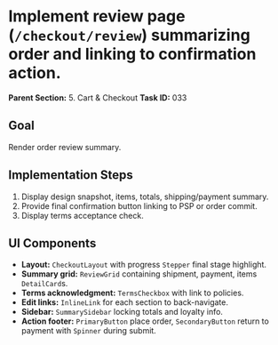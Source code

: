 # Implement review page (`/checkout/review`) summarizing order and linking to confirmation action.

**Parent Section:** 5. Cart & Checkout
**Task ID:** 033

## Goal
Render order review summary.

## Implementation Steps
1. Display design snapshot, items, totals, shipping/payment summary.
2. Provide final confirmation button linking to PSP or order commit.
3. Display terms acceptance check.

## UI Components
- **Layout:** `CheckoutLayout` with progress `Stepper` final stage highlight.
- **Summary grid:** `ReviewGrid` containing shipment, payment, items `DetailCard`s.
- **Terms acknowledgment:** `TermsCheckbox` with link to policies.
- **Edit links:** `InlineLink` for each section to back-navigate.
- **Sidebar:** `SummarySidebar` locking totals and loyalty info.
- **Action footer:** `PrimaryButton` place order, `SecondaryButton` return to payment with `Spinner` during submit.
